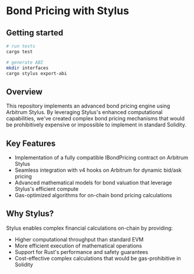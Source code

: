 # Bond Pricing with Stylus

## Getting started

```sh
# run tests
cargo test

# generate ABI
mkdir interfaces
cargo stylus export-abi
```

## Overview

This repository implements an advanced bond pricing engine using Arbitrum Stylus. By leveraging Stylus's enhanced computational capabilities, we've created complex bond pricing mechanisms that would be prohibitively expensive or impossible to implement in standard Solidity.

## Key Features

- Implementation of a fully compatible IBondPricing contract on Arbitrum Stylus
- Seamless integration with v4 hooks on Arbitrum for dynamic bid/ask pricing
- Advanced mathematical models for bond valuation that leverage Stylus's efficient compute
- Gas-optimized algorithms for on-chain bond pricing calculations

## Why Stylus?

Stylus enables complex financial calculations on-chain by providing:

- Higher computational throughput than standard EVM
- More efficient execution of mathematical operations
- Support for Rust's performance and safety guarantees
- Cost-effective complex calculations that would be gas-prohibitive in Solidity
